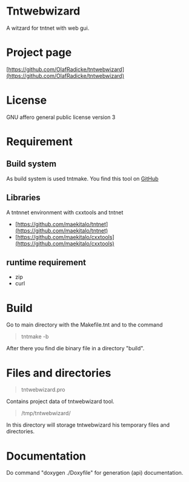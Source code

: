 
# Tntwebwizard

A witzard for tntnet with web gui.

# Project page

[https://github.com/OlafRadicke/tntwebwizard](https://github.com/OlafRadicke/tntwebwizard)

# License

GNU affero general public license version 3

# Requirement

## Build system

As build system is used tntmake. You find this tool on
[GitHub](https://github.com/OlafRadicke/tntmake)

## Libraries

A tntnnet environment with cxxtools and tntnet

* [https://github.com/maekitalo/tntnet](https://github.com/maekitalo/tntnet)
* [https://github.com/maekitalo/cxxtools](https://github.com/maekitalo/cxxtools)

## runtime requirement
* zip
* curl

# Build

Go to main directory with the Makefile.tnt and to the command

>  tntmake -b

After there you find die binary file in a directory "build".

# Files and directories

> tntwebwizard.pro

Contains project data of tntwebwizard tool.

> /tmp/tntwebwizard/

In this directory will storage tntwebwizard his temporary files and directories.

# Documentation

Do command "doxygen ./Doxyfile" for generation (api) documentation.


